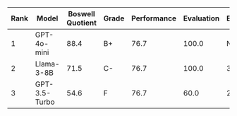 | Rank | Model | Boswell Quotient | Grade | Performance | Evaluation | Efficiency |
|------|-------|-----------------|-------|------------|------------|------------|
| 1 | GPT-4o-mini | 88.4 | B+ | 76.7 | 100.0 | N/A |
| 2 | Llama-3-8B | 71.5 | C- | 76.7 | 100.0 | 37.8 |
| 3 | GPT-3.5-Turbo | 54.6 | F | 76.7 | 60.0 | 27.1 |